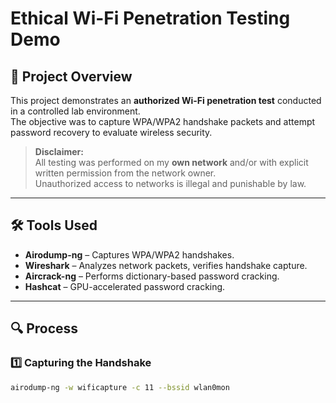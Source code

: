 # Ethical Wi-Fi Penetration Testing Demo

## 📜 Project Overview
This project demonstrates an **authorized Wi-Fi penetration test** conducted in a controlled lab environment.  
The objective was to capture WPA/WPA2 handshake packets and attempt password recovery to evaluate wireless security.

> **Disclaimer:**  
> All testing was performed on my **own network** and/or with explicit written permission from the network owner.  
> Unauthorized access to networks is illegal and punishable by law.

---

## 🛠 Tools Used
- **Airodump-ng** – Captures WPA/WPA2 handshakes.
- **Wireshark** – Analyzes network packets, verifies handshake capture.
- **Aircrack-ng** – Performs dictionary-based password cracking.
- **Hashcat** – GPU-accelerated password cracking.

---

## 🔍 Process

### 1️⃣ Capturing the Handshake
```bash
airodump-ng -w wificapture -c 11 --bssid wlan0mon

